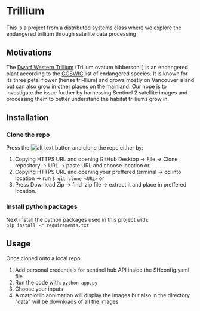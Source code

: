 # Trillium 
This is a project from a distributed systems class where we explore the endangered trillium through satellite data processing 

## Motivations
The [Dwarf Western Trillium][wiki] (Trilium ovatum hibbersonii) is an endangered plant according to the [COSWIC][coswic] list of endangered species. It is known for its three petal flower (hense tri-llium) and grows mostly on Vancouver island but can also grow in other places on the mainland. Our hope is to investigate the issue further by harnessing Sentinel 2 satellite images and processing them to better understand the habitat trilliums grow in. 

## Installation

### Clone the repo
Press the ![alt text][code_button] button and clone the repo either by:
1) Copying HTTPS URL and opening GitHub Desktop -> File -> Clone repository -> URL -> paste URL and choose location or
2) Copying HTTPS URL and opening your preffered terminal -> cd into location -> run `$ git clone <URL>` or
3) Press Download Zip -> find .zip file -> extract it and place in preffered location.

### Install python packages
Next install the python packages used in this project with: </br>
`pip install -r requirements.txt`

## Usage
Once cloned onto a local repo:
1) Add personal credentials for sentinel hub API inside the SHconfig.yaml file
2) Run the code with: `python app.py`
3) Choose your inputs
4) A matplotlib annimation will display the images but also in the directory "data" will be downloads of all the images




[wiki]: https://en.wikipedia.org/wiki/Trillium_ovatum
[coswic]: https://www.cosewic.ca/index.php/en-ca/reports/candidate-wildlife-species.html#toc1
[code_button]: https://github.com/cusitristan/Trillium/blob/main/img/github_code_button.png

